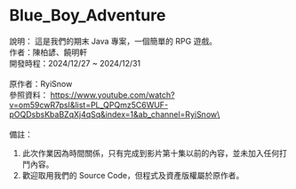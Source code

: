 # Blue_Boy_Adventure

說明： 這是我們的期末 Java 專案，一個簡單的 RPG 遊戲。\
作者：陳柏諺、饒明軒\
開發時程：2024/12/27 ~ 2024/12/31\
<br>
原作者：RyiSnow\
參照資料： https://www.youtube.com/watch?v=om59cwR7psI&list=PL_QPQmz5C6WUF-pOQDsbsKbaBZqXj4qSq&index=1&ab_channel=RyiSnow\
<br><br>
備註：
1. 此次作業因為時間關係，只有完成到影片第十集以前的內容，並未加入任何打鬥內容。
2. 歡迎取用我們的 Source Code，但程式及資產版權屬於原作者。
